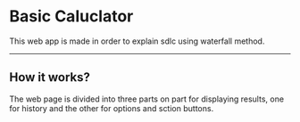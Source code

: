 # Basic Caluclator



This web app is made in order to explain sdlc using waterfall method.

---
## How it works?

The web page is divided into three parts on part for displaying results, one for history and the other for options and sction buttons.